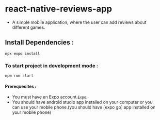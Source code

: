 # react-native-reviews-app
- A simple mobile application, where the user can add reviews about different games.
## Install Dependencies : 
```
npx expo install
```
### To start project in development mode : 
```
npm run start
```
#### Prerequesites :
- You must have an Expo account.[`Expo`](https://expo.dev/).
- You should have android studio app installed on your computer or you can use your mobile phone.(you should have [expo go] app installed on your mobile phone)
